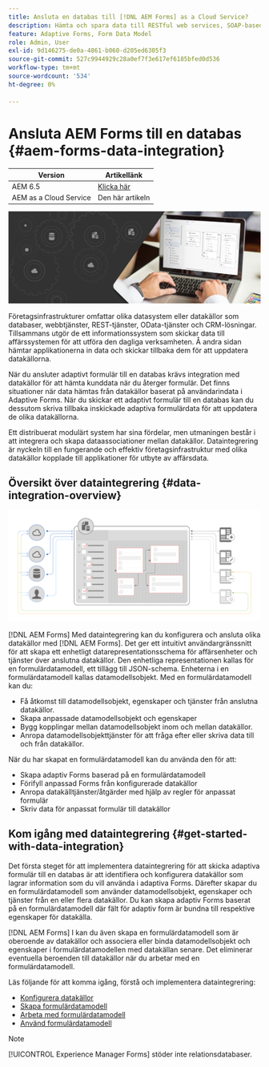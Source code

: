 ```yaml
---
title: Ansluta en databas till [!DNL AEM Forms] as a Cloud Service?
description: Hämta och spara data till RESTful web services, SOAP-based web services och OData services från ett adaptivt formulär eller ett AEM arbetsflöde.
feature: Adaptive Forms, Form Data Model
role: Admin, User
exl-id: 9d146275-de0a-4861-b060-d205ed6305f3
source-git-commit: 527c9944929c28a0ef7f3e617ef6185bfed0d536
workflow-type: tm+mt
source-wordcount: '534'
ht-degree: 0%

---
```


# Ansluta AEM Forms till en databas {#aem-forms-data-integration}

| Version | Artikellänk |
| -------- | ---------------------------- |
| AEM 6.5 | [Klicka här](https://experienceleague.adobe.com/docs/experience-manager-65/forms/form-data-model/data-integration.html) |
| AEM as a Cloud Service | Den här artikeln |



![Dataintegrering](do-not-localize/data-integeration.png)

Företagsinfrastrukturer omfattar olika datasystem eller datakällor som databaser, webbtjänster, REST-tjänster, OData-tjänster och CRM-lösningar. Tillsammans utgör de ett informationssystem som skickar data till affärssystemen för att utföra den dagliga verksamheten. Å andra sidan hämtar applikationerna in data och skickar tillbaka dem för att uppdatera datakällorna.

När du ansluter adaptivt formulär till en databas krävs integration med datakällor för att hämta kunddata när du återger formulär. Det finns situationer när data hämtas från datakällor baserat på användarindata i Adaptive Forms. När du skickar ett adaptivt formulär till en databas kan du dessutom skriva tillbaka inskickade adaptiva formulärdata för att uppdatera de olika datakällorna.

Ett distribuerat modulärt system har sina fördelar, men utmaningen består i att integrera och skapa dataassociationer mellan datakällor. Dataintegrering är nyckeln till en fungerande och effektiv företagsinfrastruktur med olika datakällor kopplade till applikationer för utbyte av affärsdata.

## Översikt över dataintegrering {#data-integration-overview}

![aem-forms-data-integeration](assets/aem-forms-data-integeration.png)

[!DNL AEM Forms] Med dataintegrering kan du konfigurera och ansluta olika datakällor med [!DNL AEM Forms]. Det ger ett intuitivt användargränssnitt för att skapa ett enhetligt datarepresentationsschema för affärsenheter och tjänster över anslutna datakällor. Den enhetliga representationen kallas för en formulärdatamodell, ett tillägg till JSON-schema. Enheterna i en formulärdatamodell kallas datamodellsobjekt. Med en formulärdatamodell kan du:

* Få åtkomst till datamodellsobjekt, egenskaper och tjänster från anslutna datakällor.
* Skapa anpassade datamodellsobjekt och egenskaper
* Bygg kopplingar mellan datamodellsobjekt inom och mellan datakällor.
* Anropa datamodellsobjekttjänster för att fråga efter eller skriva data till och från datakällor.

När du har skapat en formulärdatamodell kan du använda den för att:

* Skapa adaptiv Forms baserad på en formulärdatamodell
* Förifyll anpassad Forms från konfigurerade datakällor
* Anropa datakälltjänster/åtgärder med hjälp av regler för anpassat formulär
* Skriv data för anpassat formulär till datakällor

## Kom igång med dataintegrering {#get-started-with-data-integration}

Det första steget för att implementera dataintegrering för att skicka adaptiva formulär till en databas är att identifiera och konfigurera datakällor som lagrar information som du vill använda i adaptiva Forms. Därefter skapar du en formulärdatamodell som använder datamodellsobjekt, egenskaper och tjänster från en eller flera datakällor. Du kan skapa adaptiv Forms baserat på en formulärdatamodell där fält för adaptiv form är bundna till respektive egenskaper för datakälla.

[!DNL AEM Forms] I kan du även skapa en formulärdatamodell som är oberoende av datakällor och associera eller binda datamodellsobjekt och egenskaper i formulärdatamodellen med datakällan senare. Det eliminerar eventuella beroenden till datakällor när du arbetar med en formulärdatamodell.

Läs följande för att komma igång, förstå och implementera dataintegrering:

* [Konfigurera datakällor](configure-data-sources.md)
* [Skapa formulärdatamodell](create-form-data-models.md)
* [Arbeta med formulärdatamodell](work-with-form-data-model.md)
* [Använd formulärdatamodell](using-form-data-model.md)

>[!NOTE]
>
>[!UICONTROL Experience Manager Forms] stöder inte relationsdatabaser.